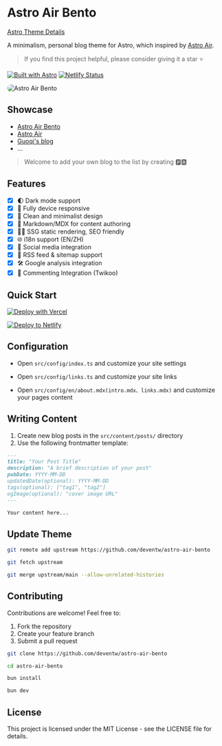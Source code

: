 # Astro Air Bento

[Astro Theme Details](https://astro.build/themes/details/astro-air-bento/)

A minimalism, personal blog theme for Astro, which inspired by [Astro Air](https://astro-air.guoqi.dev).

> If you find this project helpful, please consider giving it a star ⭐️

[![Built with Astro](https://astro.badg.es/v1/built-with-astro/tiny.svg)](https://astro.build)
[![Netlify Status](https://api.netlify.com/api/v1/badges/a4eb6e88-606d-4ea6-9a53-179e03a7e2ef/deploy-status)](https://app.netlify.com/sites/astro-air-bento/deploys)

<img style="border-radius: 10px;" src="https://cdn.jsdelivr.net/gh/deventw/astro-air-bento@master/public/preview.png" alt="Astro Air Bento">

## Showcase

- [Astro Air Bento](https://astro-air-bento.netlify.app)
- [Astro Air](https://astro-air.guoqi.dev)
- [Guoqi's blog](https://blog.sunguoqi.com)
- ...

> Welcome to add your own blog to the list by creating 🅿🆁

## Features

- [x] 🌓 Dark mode support
- [x] 📱 Fully device responsive
- [x] 🎨 Clean and minimalist design
- [x] 📝 Markdown/MDX for content authoring
- [x] 🏄‍♂️ SSG static rendering, SEO friendly
- [x] 🌐 i18n support (EN/ZH)
- [x] 🔗 Social media integration
- [x] 📰 RSS feed & sitemap support
- [x] 🛠️ Google analysis integration
- [x] 💬 Commenting Integration (Twikoo)
  <!-- - [ ] 🔍 Local search functionality -->
  <!-- - [ ] 🎨 Enhance Transition and Animation -->
  <!-- - [ ] ...and more -->

## Quick Start

[![Deploy with Vercel](https://vercel.com/button)](https://vercel.com/new/clone?repository-url=https://github.com/deventw/astro-air-bento)

[![Deploy to Netlify](https://www.netlify.com/img/deploy/button.svg)](https://app.netlify.com/start/deploy?repository=https://github.com/deventw/astro-air-bento)

## Configuration

- Open `src/config/index.ts` and customize your site settings

- Open `src/config/links.ts` and customize your site links

- Open `src/config/en/about.mdx(intro.mdx、links.mdx)` and customize your pages content

## Writing Content

1. Create new blog posts in the `src/content/posts/` directory
2. Use the following frontmatter template:

```markdown
---
title: "Your Post Title"
description: "A brief description of your post"
pubDate: YYYY-MM-DD
updatedDate(optional): YYYY-MM-DD
tags(optional): ["tag1", "tag2"]
ogImage(optional): "cover image URL"
---

Your content here...
```

## Update Theme

```bash
git remote add upstream https://github.com/deventw/astro-air-bento

git fetch upstream

git merge upstream/main --allow-unrelated-histories

```

## Contributing

Contributions are welcome! Feel free to:

1. Fork the repository
2. Create your feature branch
3. Submit a pull request

```bash
git clone https://github.com/deventw/astro-air-bento

cd astro-air-bento

bun install

bun dev
```

## License

This project is licensed under the MIT License - see the LICENSE file for details.
